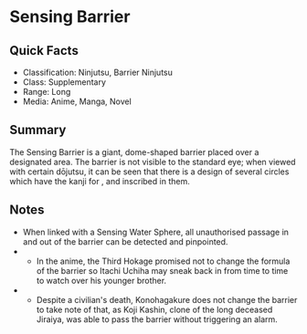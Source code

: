 # Sensing Barrier

## Quick Facts
- Classification: Ninjutsu, Barrier Ninjutsu
- Class: Supplementary
- Range: Long
- Media: Anime, Manga, Novel

## Summary
The Sensing Barrier is a giant, dome-shaped barrier placed over a designated area. The barrier is not visible to the standard eye; when viewed with certain dōjutsu, it can be seen that there is a design of several circles which have the kanji for , and inscribed in them.

## Notes
- When linked with a Sensing Water Sphere, all unauthorised passage in and out of the barrier can be detected and pinpointed.
- * In the anime, the Third Hokage promised not to change the formula of the barrier so Itachi Uchiha may sneak back in from time to time to watch over his younger brother.
- * Despite a civilian's death, Konohagakure does not change the barrier to take note of that, as Koji Kashin, clone of the long deceased Jiraiya, was able to pass the barrier without triggering an alarm.
